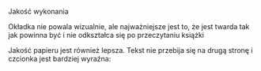 Jakość wykonania

Okładka nie powala wizualnie, ale najważniejsze jest to, że jest twarda tak 
jak powinna być i nie odkształca się po przeczytaniu książki 
 
Jakość papieru jest również lepsza.
 Tekst nie przebija się na drugą stronę i czcionka jest bardziej wyraźna:
